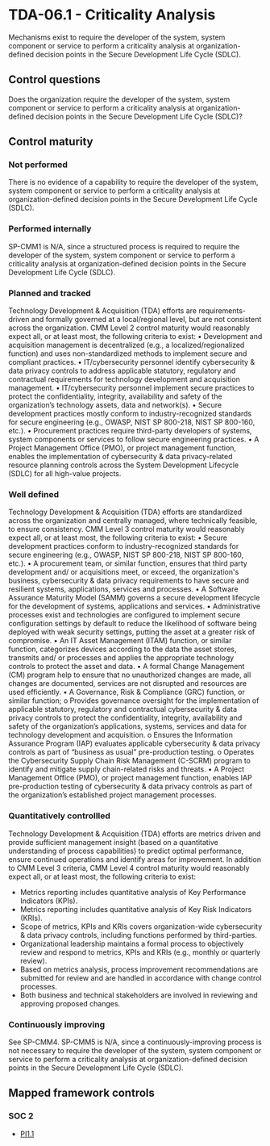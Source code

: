 # TDA-06.1 - Criticality Analysis
Mechanisms exist to require the developer of the system, system component or service to perform a criticality analysis at organization-defined decision points in the Secure Development Life Cycle (SDLC).
## Control questions
Does the organization require the developer of the system, system component or service to perform a criticality analysis at organization-defined decision points in the Secure Development Life Cycle (SDLC)?
## Control maturity
### Not performed
There is no evidence of a capability to require the developer of the system, system component or service to perform a criticality analysis at organization-defined decision points in the Secure Development Life Cycle (SDLC).
### Performed internally
SP-CMM1 is N/A, since a structured process is required to require the developer of the system, system component or service to perform a criticality analysis at organization-defined decision points in the Secure Development Life Cycle (SDLC).
### Planned and tracked
Technology Development & Acquisition (TDA) efforts are requirements-driven and formally governed at a local/regional level, but are not consistent across the organization. CMM Level 2 control maturity would reasonably expect all, or at least most, the following criteria to exist:
•	Development and acquisition management is decentralized (e.g., a localized/regionalized function) and uses non-standardized methods to implement secure and compliant practices.
•	IT/cybersecurity personnel identify cybersecurity & data privacy controls to address applicable statutory, regulatory and contractual requirements for technology development and acquisition management.
•	IT/cybersecurity personnel implement secure practices to protect the confidentiality, integrity, availability and safety of the organization’s technology assets, data and network(s).
•	Secure development practices mostly conform to industry-recognized standards for secure engineering (e.g., OWASP, NIST SP 800-218, NIST SP 800-160, etc.). 
•	Procurement practices require third-party developers of systems, system components or services to follow secure engineering practices. 
•	A Project Management Office (PMO), or project management function, enables the implementation of cybersecurity & data privacy-related resource planning controls across the System Development Lifecycle (SDLC) for all high-value projects.
### Well defined
Technology Development & Acquisition (TDA) efforts are standardized across the organization and centrally managed, where technically feasible, to ensure consistency. CMM Level 3 control maturity would reasonably expect all, or at least most, the following criteria to exist:
•	Secure development practices conform to industry-recognized standards for secure engineering (e.g., OWASP, NIST SP 800-218, NIST SP 800-160, etc.). 
•	A procurement team, or similar function, ensures that third party development and/ or acquisitions meet, or exceed, the organization's business, cybersecurity & data privacy requirements to have secure and resilient systems, applications, services and processes.
•	A Software Assurance Maturity Model (SAMM) governs a secure development lifecycle for the development of systems, applications and services.
•	Administrative processes exist and technologies are configured to implement secure configuration settings by default to reduce the likelihood of software being deployed with weak security settings, putting the asset at a greater risk of compromise.
•	An IT Asset Management (ITAM) function, or similar function, categorizes devices according to the data the asset stores, transmits and/ or processes and applies the appropriate technology controls to protect the asset and data.
•	A formal Change Management (CM) program help to ensure that no unauthorized changes are made, all changes are documented, services are not disrupted and resources are used efficiently.
•	A Governance, Risk & Compliance (GRC) function, or similar function;
o	Provides governance oversight for the implementation of applicable statutory, regulatory and contractual cybersecurity & data privacy controls to protect the confidentiality, integrity, availability and safety of the organization’s applications, systems, services and data for technology development and acquisition.
o	Ensures the Information Assurance Program (IAP) evaluates applicable cybersecurity & data privacy controls as part of “business as usual” pre-production testing. 
o	Operates the Cybersecurity Supply Chain Risk Management (C-SCRM) program to identify and mitigate supply chain-related risks and threats.
•	A Project Management Office (PMO), or project management function, enables IAP pre-production testing of cybersecurity & data privacy controls as part of the organization’s established project management processes.
### Quantitatively controllled
Technology Development & Acquisition (TDA) efforts are metrics driven and provide sufficient management insight (based on a quantitative understanding of process capabilities) to predict optimal performance, ensure continued operations and identify areas for improvement. In addition to CMM Level 3 criteria, CMM Level 4 control maturity would reasonably expect all, or at least most, the following criteria to exist:
- 	Metrics reporting includes quantitative analysis of Key Performance Indicators (KPIs).
- 	Metrics reporting includes quantitative analysis of Key Risk Indicators (KRIs).
- 	Scope of metrics, KPIs and KRIs covers organization-wide cybersecurity & data privacy controls, including functions performed by third-parties.
- 	Organizational leadership maintains a formal process to objectively review and respond to metrics, KPIs and KRIs (e.g., monthly or quarterly review).
- 	Based on metrics analysis, process improvement recommendations are submitted for review and are handled in accordance with change control processes.
- 	Both business and technical stakeholders are involved in reviewing and approving proposed changes.
### Continuously improving
See SP-CMM4. SP-CMM5 is N/A, since a continuously-improving process is not necessary to require the developer of the system, system component or service to perform a criticality analysis at organization-defined decision points in the Secure Development Life Cycle (SDLC).
## Mapped framework controls
### SOC 2
- [PI1.1](../soc2/pi11.md)